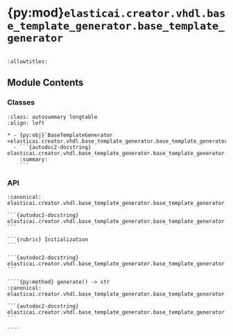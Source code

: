 # {py:mod}`elasticai.creator.vhdl.base_template_generator.base_template_generator`

```{py:module} elasticai.creator.vhdl.base_template_generator.base_template_generator
```

```{autodoc2-docstring} elasticai.creator.vhdl.base_template_generator.base_template_generator
:allowtitles:
```

## Module Contents

### Classes

````{list-table}
:class: autosummary longtable
:align: left

* - {py:obj}`BaseTemplateGenerator <elasticai.creator.vhdl.base_template_generator.base_template_generator.BaseTemplateGenerator>`
  - ```{autodoc2-docstring} elasticai.creator.vhdl.base_template_generator.base_template_generator.BaseTemplateGenerator
    :summary:
    ```
````

### API

`````{py:class} BaseTemplateGenerator()
:canonical: elasticai.creator.vhdl.base_template_generator.base_template_generator.BaseTemplateGenerator

```{autodoc2-docstring} elasticai.creator.vhdl.base_template_generator.base_template_generator.BaseTemplateGenerator
```

```{rubric} Initialization
```

```{autodoc2-docstring} elasticai.creator.vhdl.base_template_generator.base_template_generator.BaseTemplateGenerator.__init__
```

````{py:method} generate() -> str
:canonical: elasticai.creator.vhdl.base_template_generator.base_template_generator.BaseTemplateGenerator.generate

```{autodoc2-docstring} elasticai.creator.vhdl.base_template_generator.base_template_generator.BaseTemplateGenerator.generate
```

````

`````
